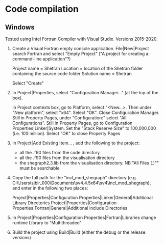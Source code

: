 # Code compilation

## Windows
Tested using Intel Fortran Compiler with Visual Studio. Versions 2015-2020.

1. Create a Visual Fortran empty console application. File|New|Project search Fortran and select "Empty Project" ("A project for creating a command-line application"?)

	Project name 	= Shetran
	Location 		= location of the Shetran folder containing the source code folder
	Solution name 	= Shetran

	Select "Create"


2. In Project|Properties, select "Configuration Manager..." (at the top of the box).

	In Project contexts box, go to Platform, select "<New...>. Then under "New platform", select "x64". Select "OK". Close Configuration Manager.
	Still in Property Pages, under "Configuration:" select "All Configurations".
	Still in Property Pages, go to Configuration Properties|Linker|System. Set the "Stack Reserve Size" to 100,000,000 (i.e. 100 million). Select "OK" to close Property Pages

3. In Project|Add Existing Item... , add the following to the project:
	- all the .f90 files from the code directory
	- all the .f90 files from the visualisation directory
	- the shegraph2.3.lib from the visualisation directory. NB "All Files (*.*)"" must be searchable

4. Copy the full path for the "incl_mod_shegraph" directory (e.g. C:\Users\sjbir_000\Documents\sv4.4.5x64\sv4\incl_mod_shegraph), and enter in the following two places:

	Project|Properties|Configuration Properties|Linker|General|Additional Library Directories
	Project|Properties|Configuration Properties|Fortran|General|Additional Include Directories

5. In 	Project|Properties|Configuration Properties|Fortran|Libraries change runtime Library to "Multithreaded"

6. Build the project using Build|Build (either the debug or the release versions)